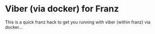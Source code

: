 # Viber (via docker) for Franz
This is a quick franz hack to get you running with viber (within franz) via docker...
